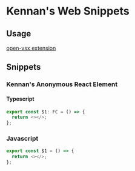 # Kennan's Web Snippets

## Usage

[open-vsx extension](https://open-vsx.org/extension/kennanhunter/kennans-web-snippets)

## Snippets

### Kennan's Anonymous React Element

#### Typescript

```typescript
export const $1: FC = () => {
  return <></>;
};
```

### Javascript

```javascript
export const $1 = () => {
  return <></>;
};
```
